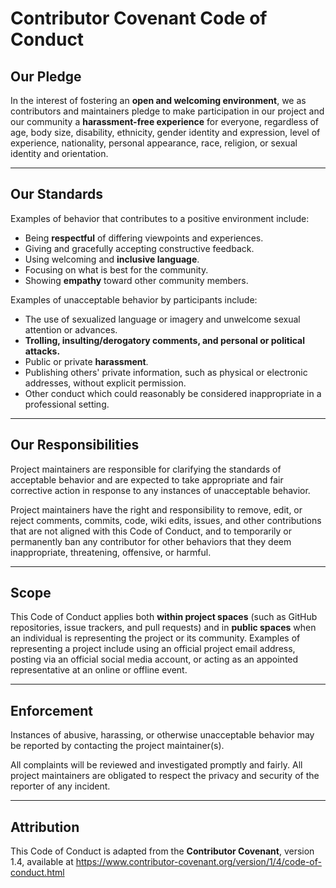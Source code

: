 ﻿# Contributor Covenant Code of Conduct

## Our Pledge

In the interest of fostering an **open and welcoming environment**, we as contributors and maintainers pledge to make participation in our project and our community a **harassment-free experience** for everyone, regardless of age, body size, disability, ethnicity, gender identity and expression, level of experience, nationality, personal appearance, race, religion, or sexual identity and orientation.

---

## Our Standards

Examples of behavior that contributes to a positive environment include:

* Being **respectful** of differing viewpoints and experiences.
* Giving and gracefully accepting constructive feedback.
* Using welcoming and **inclusive language**.
* Focusing on what is best for the community.
* Showing **empathy** toward other community members.

Examples of unacceptable behavior by participants include:

* The use of sexualized language or imagery and unwelcome sexual attention or advances.
* **Trolling, insulting/derogatory comments, and personal or political attacks.**
* Public or private **harassment**.
* Publishing others' private information, such as physical or electronic addresses, without explicit permission.
* Other conduct which could reasonably be considered inappropriate in a professional setting.

---

## Our Responsibilities

Project maintainers are responsible for clarifying the standards of acceptable behavior and are expected to take appropriate and fair corrective action in response to any instances of unacceptable behavior.

Project maintainers have the right and responsibility to remove, edit, or reject comments, commits, code, wiki edits, issues, and other contributions that are not aligned with this Code of Conduct, and to temporarily or permanently ban any contributor for other behaviors that they deem inappropriate, threatening, offensive, or harmful.

---

## Scope

This Code of Conduct applies both **within project spaces** (such as GitHub repositories, issue trackers, and pull requests) and in **public spaces** when an individual is representing the project or its community. Examples of representing a project include using an official project email address, posting via an official social media account, or acting as an appointed representative at an online or offline event.

---

## Enforcement

Instances of abusive, harassing, or otherwise unacceptable behavior may be reported by contacting the project maintainer(s).

All complaints will be reviewed and investigated promptly and fairly. All project maintainers are obligated to respect the privacy and security of the reporter of any incident.

---

## Attribution

This Code of Conduct is adapted from the **Contributor Covenant**, version 1.4, available at https://www.contributor-covenant.org/version/1/4/code-of-conduct.html
